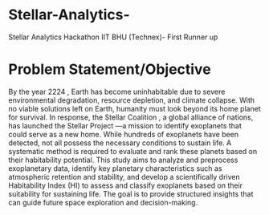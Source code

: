 # Stellar-Analytics-
Stellar Analytics Hackathon IIT BHU (Technex)- First Runner up 
# Problem Statement/Objective
By the year  2224  , Earth has become uninhabitable due to severe environmental 
degradation, resource depletion, and climate collapse. With no viable solutions left 
on Earth, humanity must look beyond its home planet for survival. In response, the 
Stellar Coalition  , a global alliance of nations, has launched the  Stellar Project  —a 
mission to identify exoplanets that could serve as a new home. While  hundreds of 
exoplanets  have been detected, not all possess the necessary conditions to sustain 
life. A systematic method is required to evaluate and rank these planets based on their 
habitability potential. This study aims to analyze and preprocess exoplanetary data, 
identify key planetary characteristics such as atmospheric retention and stability, and 
develop a  scientifically driven Habitability Index  (HI)  to assess and classify 
exoplanets based on their suitability for sustaining life. The goal is to provide 
structured insights that can guide future space exploration and decision-making.
